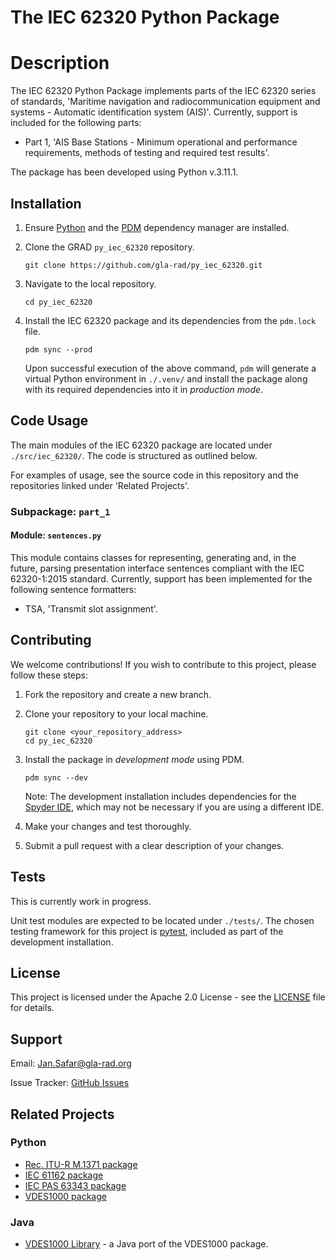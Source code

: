 # The IEC 62320 Python Package

# Description

The IEC 62320 Python Package implements parts of the IEC 62320 series of standards,  'Maritime navigation and radiocommunication equipment and systems - Automatic identification system (AIS)'. Currently, support is included for the following parts:

* Part 1, 'AIS Base Stations - Minimum operational and performance requirements, methods of testing and required test results'.

The package has been developed using Python v.3.11.1.

## Installation

1. Ensure [Python](https://www.python.org/downloads/) and the [PDM](https://pdm-project.org/) dependency manager are installed.

1. Clone the GRAD `py_iec_62320` repository.
    ```
    git clone https://github.com/gla-rad/py_iec_62320.git
    ```

1. Navigate to the local repository.
    ```
    cd py_iec_62320
    ```

1. Install the IEC 62320 package and its dependencies from the `pdm.lock` file.
    ```
    pdm sync --prod
    ```
    Upon successful execution of the above command, `pdm` will generate a virtual Python environment in `./.venv/` and install the package along with its required dependencies into it in *production mode*.

## Code Usage

The main modules of the IEC 62320 package are located under `./src/iec_62320/`. The code is structured as outlined below.

For examples of usage, see the source code in this repository and the repositories linked under 'Related Projects'.

### Subpackage: `part_1`

#### Module: `sentences.py`

This module contains classes for representing, generating and, in the future, parsing
presentation interface sentences compliant with the IEC 62320-1:2015 standard. Currently, support has been implemented for the following sentence formatters:
* TSA, 'Transmit slot assignment'.

## Contributing

We welcome contributions! If you wish to contribute to this project, please follow these steps:

1. Fork the repository and create a new branch.
1. Clone your repository to your local machine.

    ```
    git clone <your_repository_address>
    cd py_iec_62320
    ```
1. Install the package in *development mode* using PDM.
    ```
    pdm sync --dev
    ```

    Note: The development installation includes dependencies for the [Spyder IDE](https://www.spyder-ide.org/), which may not be necessary if you are using a different IDE.
1. Make your changes and test thoroughly.
1. Submit a pull request with a clear description of your changes.

## Tests

This is currently work in progress.

Unit test modules are expected to be located under `./tests/`. The chosen testing framework for this project is [pytest](https://pytest.org), included as part of the development installation.

## License

This project is licensed under the Apache 2.0 License - see the [LICENSE](./LICENSE) file for details.

## Support

Email: Jan.Safar@gla-rad.org

Issue Tracker: [GitHub Issues](https://github.com/gla-rad/py_iec_62320/issues)

## Related Projects

### Python

* [Rec. ITU-R M.1371 package](https://github.com/gla-rad/py_rec_itu_r_m_1371.git)
* [IEC 61162 package](https://github.com/gla-rad/py_iec_61162.git)
* [IEC PAS 63343 package](https://github.com/gla-rad/py_iec_pas_63343.git)
* [VDES1000 package](https://github.com/gla-rad/py_vdes1000.git)

### Java

* [VDES1000 Library](https://github.com/gla-rad/VDES1000Lib) - a Java port of the VDES1000 package.
